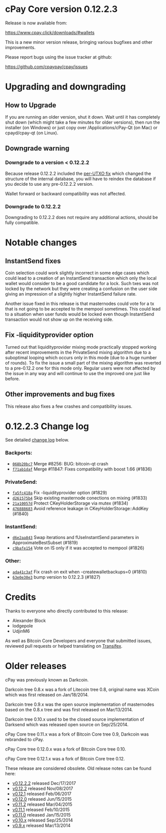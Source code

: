 cPay Core version 0.12.2.3
==========================

Release is now available from:

  <https://www.cpay.click/downloads/#wallets>

This is a new minor version release, bringing various bugfixes and other
improvements.

Please report bugs using the issue tracker at github:

  <https://github.com/cpaypay/cpay/issues>


Upgrading and downgrading
=========================

How to Upgrade
--------------

If you are running an older version, shut it down. Wait until it has completely
shut down (which might take a few minutes for older versions), then run the
installer (on Windows) or just copy over /Applications/cPay-Qt (on Mac) or
cpayd/cpay-qt (on Linux).

Downgrade warning
-----------------

### Downgrade to a version < 0.12.2.2

Because release 0.12.2.2 included the [per-UTXO fix](release-notes/cpay/release-notes-0.12.2.2.md#per-utxo-fix)
which changed the structure of the internal database, you will have to reindex
the database if you decide to use any pre-0.12.2.2 version.

Wallet forward or backward compatibility was not affected.

### Downgrade to 0.12.2.2

Downgrading to 0.12.2.2 does not require any additional actions, should be
fully compatible.

Notable changes
===============

InstantSend fixes
-----------------

Coin selection could work slightly incorrect in some edge cases which could
lead to a creation of an InstantSend transaction which only the local wallet
would consider to be a good candidate for a lock. Such txes was not locked by
the network but they were creating a confusion on the user side giving an
impression of a slightly higher InstantSend failure rate.

Another issue fixed in this release is that masternodes could vote for a tx
that is not going to be accepted to the mempool sometimes. This could lead to
a situation when user funds would be locked even though InstantSend transaction
would not show up on the receiving side.

Fix -liquidityprovider option
-----------------------------

Turned out that liquidityprovider mixing mode practically stopped working after
recent improvements in the PrivateSend mixing algorithm due to a suboptimal
looping which occurs only in this mode (due to a huge number of rounds). To fix
the issue a small part of the mixing algorithm was reverted to a pre-0.12.2 one
for this mode only. Regular users were not affected by the issue in any way and
will continue to use the improved one just like before.

Other improvements and bug fixes
--------------------------------

This release also fixes a few crashes and compatibility issues.


0.12.2.3 Change log
===================

See detailed [change log](https://github.com/cpaypay/cpay/compare/v0.12.2.2...cpaypay:v0.12.2.3) below.

### Backports:
- [`068b20bc7`](https://github.com/cpaypay/cpay/commit/068b20bc7) Merge #8256: BUG: bitcoin-qt crash
- [`f71ab1daf`](https://github.com/cpaypay/cpay/commit/f71ab1daf) Merge #11847: Fixes compatibility with boost 1.66 (#1836)

### PrivateSend:
- [`fa5fc418a`](https://github.com/cpaypay/cpay/commit/fa5fc418a) Fix -liquidityprovider option (#1829)
- [`d261575b4`](https://github.com/cpaypay/cpay/commit/d261575b4) Skip existing masternode conections on mixing (#1833)
- [`21a10057d`](https://github.com/cpaypay/cpay/commit/21a10057d) Protect CKeyHolderStorage via mutex (#1834)
- [`476888683`](https://github.com/cpaypay/cpay/commit/476888683) Avoid reference leakage in CKeyHolderStorage::AddKey (#1840)

### InstantSend:
- [`d6e2aa843`](https://github.com/cpaypay/cpay/commit/d6e2aa843) Swap iterations and fUseInstantSend parameters in ApproximateBestSubset (#1819)
- [`c9bafe154`](https://github.com/cpaypay/cpay/commit/c9bafe154) Vote on IS only if it was accepted to mempool (#1826)

### Other:
- [`ada41c3af`](https://github.com/cpaypay/cpay/commit/ada41c3af) Fix crash on exit when -createwalletbackups=0 (#1810)
- [`63e0e30e3`](https://github.com/cpaypay/cpay/commit/63e0e30e3) bump version to 0.12.2.3 (#1827)

Credits
=======

Thanks to everyone who directly contributed to this release:

- Alexander Block
- lodgepole
- UdjinM6

As well as Bitcoin Core Developers and everyone that submitted issues,
reviewed pull requests or helped translating on
[Transifex](https://www.transifex.com/projects/p/cpay/).


Older releases
==============

cPay was previously known as Darkcoin.

Darkcoin tree 0.8.x was a fork of Litecoin tree 0.8, original name was XCoin
which was first released on Jan/18/2014.

Darkcoin tree 0.9.x was the open source implementation of masternodes based on
the 0.8.x tree and was first released on Mar/13/2014.

Darkcoin tree 0.10.x used to be the closed source implementation of Darksend
which was released open source on Sep/25/2014.

cPay Core tree 0.11.x was a fork of Bitcoin Core tree 0.9,
Darkcoin was rebranded to cPay.

cPay Core tree 0.12.0.x was a fork of Bitcoin Core tree 0.10.

cPay Core tree 0.12.1.x was a fork of Bitcoin Core tree 0.12.

These release are considered obsolete. Old release notes can be found here:

- [v0.12.2.2](release-notes/cpay/release-notes-0.12.2.2.md) released Dec/17/2017
- [v0.12.2](release-notes/cpay/release-notes-0.12.2.md) released Nov/08/2017
- [v0.12.1](release-notes/cpay/release-notes-0.12.1.md) released Feb/06/2017
- [v0.12.0](release-notes/cpay/release-notes-0.12.0.md) released Jun/15/2015
- [v0.11.2](release-notes/cpay/release-notes-0.11.2.md) released Mar/04/2015
- [v0.11.1](release-notes/cpay/release-notes-0.11.1.md) released Feb/10/2015
- [v0.11.0](release-notes/cpay/release-notes-0.11.0.md) released Jan/15/2015
- [v0.10.x](release-notes/cpay/release-notes-0.10.0.md) released Sep/25/2014
- [v0.9.x](release-notes/cpay/release-notes-0.9.0.md) released Mar/13/2014

